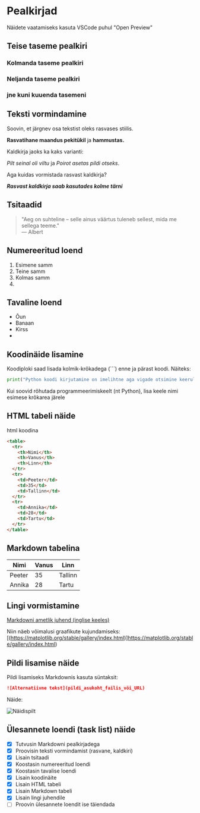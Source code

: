 # Pealkirjad

Näidete vaatamiseks kasuta VSCode puhul "Open Preview"

## Teise taseme pealkiri
### Kolmanda taseme pealkiri
### Neljanda taseme pealkiri
### jne kuni kuuenda tasemeni


## Teksti vormindamine

Soovin, et järgnev osa tekstist oleks rasvases stiilis.

**Rasvatihane maandus pekitükil** ja __hammustas.__

Kaldkirja jaoks ka kaks varianti: 

*Pilt seinal oli viltu* ja _Poirot asetas pildi otseks_.

Aga kuidas vormistada rasvast kaldkirja? 

***Rasvast kaldkirja saab kasutades kolme tärni***

## Tsitaadid

> "Aeg on suhteline – selle ainus väärtus tuleneb sellest, mida me sellega teeme."  
> — Albert

## Numereeritud loend

1. Esimene samm
2. Teine samm
3. Kolmas samm
4.

## Tavaline loend

- Õun
- Banaan
- Kirss
-

## Koodinäide lisamine

Koodiploki saad lisada kolmik-krõkadega (```) enne ja pärast koodi. Näiteks:

```python
print("Python koodi kirjutamine on imelihtne aga vigade otsimine keeruline!")
```

Kui soovid rõhutada programmeerimiskeelt (nt Python), lisa keele nimi esimese krõkarea järele

## HTML tabeli näide

html koodina

```html
<table>
  <tr>
    <th>Nimi</th>
    <th>Vanus</th>
    <th>Linn</th>
  </tr>
  <tr>
    <td>Peeter</td>
    <td>35</td>
    <td>Tallinn</td>
  </tr>
  <tr>
    <td>Annika</td>
    <td>28</td>
    <td>Tartu</td>
  </tr>
</table>
```

## Markdown tabelina

| Nimi   | Vanus | Linn    |
|--------|-------|---------|
| Peeter | 35    | Tallinn |
| Annika | 28    | Tartu   |

## Lingi vormistamine

[Markdowni ametlik juhend (inglise keeles)](https://www.markdownguide.org/basic-syntax/)

Niin näeb võimalusi graafikute kujundamiseks:  
[(https://matplotlib.org/stable/gallery/index.html)]https://matplotlib.org/stable/gallery/index.html)

## Pildi lisamise näide

Pildi lisamiseks Markdownis kasuta süntaksit:

```markdown
![Alternatiivne tekst](pildi_asukoht_failis_või_URL)
```

Näide:

![Näidispilt](/rahvaarv_plot.png)


## Ülesannete loendi (task list) näide

- [x] Tutvusin Markdowni pealkirjadega
- [x] Proovisin teksti vormindamist (rasvane, kaldkiri)
- [x] Lisain tsitaadi
- [x] Koostasin numereeritud loendi
- [x] Koostasin tavalise loendi
- [x] Lisain koodinäite
- [x] Lisain HTML tabeli
- [x] Lisain Markdown tabeli
- [x] Lisain lingi juhendile
- [ ] Proovin ülesannete loendit ise täiendada